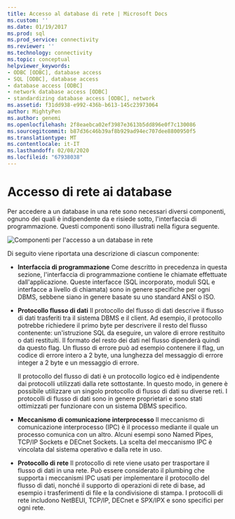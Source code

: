 ```yaml
---
title: Accesso al database di rete | Microsoft Docs
ms.custom: ''
ms.date: 01/19/2017
ms.prod: sql
ms.prod_service: connectivity
ms.reviewer: ''
ms.technology: connectivity
ms.topic: conceptual
helpviewer_keywords:
- ODBC [ODBC], database access
- SQL [ODBC], database access
- database access [ODBC]
- network database access [ODBC]
- standardizing database access [ODBC], network
ms.assetid: f31dd938-e992-436b-b613-145c23973064
author: MightyPen
ms.author: genemi
ms.openlocfilehash: 2f8eaebca02ef3987e3613b5dd896e0f7c130086
ms.sourcegitcommit: b87d36c46b39af8b929ad94ec707dee8800950f5
ms.translationtype: MT
ms.contentlocale: it-IT
ms.lasthandoff: 02/08/2020
ms.locfileid: "67938038"
---
```

# <a name="network-database-access"></a>Accesso di rete ai database
Per accedere a un database in una rete sono necessari diversi componenti, ognuno dei quali è indipendente da e risiede sotto, l'interfaccia di programmazione. Questi componenti sono illustrati nella figura seguente.  
  
 ![Componenti per l'accesso a un database in rete](../../odbc/reference/media/pr04.gif "Pr04")  
  
 Di seguito viene riportata una descrizione di ciascun componente:  
  
-   **Interfaccia di programmazione** Come descritto in precedenza in questa sezione, l'interfaccia di programmazione contiene le chiamate effettuate dall'applicazione. Queste interfacce (SQL incorporato, moduli SQL e interfacce a livello di chiamata) sono in genere specifiche per ogni DBMS, sebbene siano in genere basate su uno standard ANSI o ISO.  
  
-   **Protocollo flusso di dati** Il protocollo del flusso di dati descrive il flusso di dati trasferiti tra il sistema DBMS e il client. Ad esempio, il protocollo potrebbe richiedere il primo byte per descrivere il resto del flusso contenente: un'istruzione SQL da eseguire, un valore di errore restituito o dati restituiti. Il formato del resto dei dati nel flusso dipenderà quindi da questo flag. Un flusso di errore può ad esempio contenere il flag, un codice di errore intero a 2 byte, una lunghezza del messaggio di errore integer a 2 byte e un messaggio di errore.  
  
     Il protocollo del flusso di dati è un protocollo logico ed è indipendente dai protocolli utilizzati dalla rete sottostante. In questo modo, in genere è possibile utilizzare un singolo protocollo di flusso di dati su diverse reti. I protocolli di flusso di dati sono in genere proprietari e sono stati ottimizzati per funzionare con un sistema DBMS specifico.  
  
-   **Meccanismo di comunicazione interprocesso** Il meccanismo di comunicazione interprocesso (IPC) è il processo mediante il quale un processo comunica con un altro. Alcuni esempi sono Named Pipes, TCP/IP Sockets e DECnet Sockets. La scelta del meccanismo IPC è vincolata dal sistema operativo e dalla rete in uso.  
  
-   **Protocollo di rete** Il protocollo di rete viene usato per trasportare il flusso di dati in una rete. Può essere considerato il plumbing che supporta i meccanismi IPC usati per implementare il protocollo del flusso di dati, nonché il supporto di operazioni di rete di base, ad esempio i trasferimenti di file e la condivisione di stampa. I protocolli di rete includono NetBEUI, TCP/IP, DECnet e SPX/IPX e sono specifici per ogni rete.
